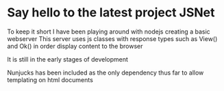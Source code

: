 # Say hello to the latest project JSNet

To keep it short I have been playing around with nodejs creating a basic webserver
This server uses js classes with response types such as View() and Ok() in order display content to the browser

It is still in the early stages of development

Nunjucks has been included as the only dependency thus far to allow templating on html documents
